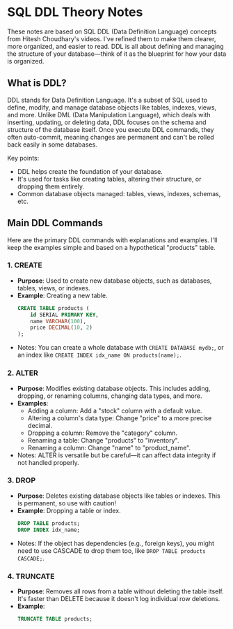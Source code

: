 # SQL DDL Theory Notes

These notes are based on SQL DDL (Data Definition Language) concepts from Hitesh Choudhary's videos. I've refined them to make them clearer, more organized, and easier to read. DDL is all about defining and managing the structure of your database—think of it as the blueprint for how your data is organized.

## What is DDL?

DDL stands for Data Definition Language. It's a subset of SQL used to define, modify, and manage database objects like tables, indexes, views, and more. Unlike DML (Data Manipulation Language), which deals with inserting, updating, or deleting data, DDL focuses on the schema and structure of the database itself. Once you execute DDL commands, they often auto-commit, meaning changes are permanent and can't be rolled back easily in some databases.

Key points:

- DDL helps create the foundation of your database.
- It's used for tasks like creating tables, altering their structure, or dropping them entirely.
- Common database objects managed: tables, views, indexes, schemas, etc.

## Main DDL Commands

Here are the primary DDL commands with explanations and examples. I'll keep the examples simple and based on a hypothetical "products" table.

### 1. CREATE

- **Purpose**: Used to create new database objects, such as databases, tables, views, or indexes.
- **Example**: Creating a new table.
  ```sql
  CREATE TABLE products (
      id SERIAL PRIMARY KEY,
      name VARCHAR(100),
      price DECIMAL(10, 2)
  );
  ```
- Notes: You can create a whole database with `CREATE DATABASE mydb;`, or an index like `CREATE INDEX idx_name ON products(name);`.

### 2. ALTER

- **Purpose**: Modifies existing database objects. This includes adding, dropping, or renaming columns, changing data types, and more.
- **Examples**:
  - Adding a column: Add a "stock" column with a default value.
  - Altering a column's data type: Change "price" to a more precise decimal.
  - Dropping a column: Remove the "category" column.
  - Renaming a table: Change "products" to "inventory".
  - Renaming a column: Change "name" to "product_name".
- Notes: ALTER is versatile but be careful—it can affect data integrity if not handled properly.

### 3. DROP

- **Purpose**: Deletes existing database objects like tables or indexes. This is permanent, so use with caution!
- **Example**: Dropping a table or index.
  ```sql
  DROP TABLE products;
  DROP INDEX idx_name;
  ```
- Notes: If the object has dependencies (e.g., foreign keys), you might need to use CASCADE to drop them too, like `DROP TABLE products CASCADE;`.

### 4. TRUNCATE

- **Purpose**: Removes all rows from a table without deleting the table itself. It's faster than DELETE because it doesn't log individual row deletions.
- **Example**:
  ```sql
  TRUNCATE TABLE products;
  ```
